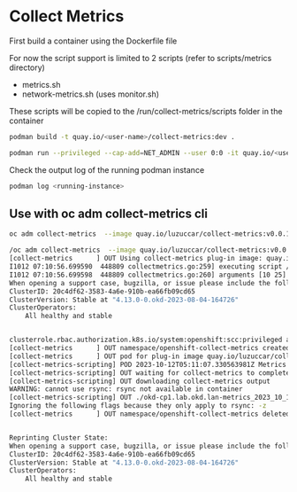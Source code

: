 # Collect Metrics 

First build a container using the Dockerfile file

For now the script support is limited to 2 scripts (refer to scripts/metrics directory)

- metrics.sh
- network-metrics.sh (uses monitor.sh)

These scripts will be copied to the /run/collect-metrics/scripts folder in the container

```bash
podman build -t quay.io/<user-name>/collect-metrics:dev .

```

```bash
podman run --privileged --cap-add=NET_ADMIN --user 0:0 -it quay.io/<user-name>/collect-metrics:dev /run/collect-metrics/scripts/metrics.sh 

```

Check the output log of the running podman instance

```bash
podman log <running-instance>


```

## Use with oc adm collect-metrics cli

```bash
oc adm collect-metrics  --image quay.io/luzuccar/collect-metrics:v0.0.1 --src-dir /run/collect-metrics/archives --command /run/collect-metrics/scripts/metrics.sh --cmd-args 10 --cmd-args 25 --keep true

/oc adm collect-metrics  --image quay.io/luzuccar/collect-metrics:v0.0.1 --src-dir /run/collect-metrics/archives --command /run/collect-metrics/scripts/metrics.sh --cmd-args 10 --cmd-args 25 
[collect-metrics      ] OUT Using collect-metrics plug-in image: quay.io/luzuccar/collect-metrics:v0.0.1
I1012 07:10:56.699590  448809 collectmetrics.go:259] executing script /run/collect-metrics/scripts/metrics.sh
I1012 07:10:56.699598  448809 collectmetrics.go:260] arguments [10 25]
When opening a support case, bugzilla, or issue please include the following summary data along with any other requested information:
ClusterID: 20c4df62-3583-4a6e-910b-ea66fb09cd65
ClusterVersion: Stable at "4.13.0-0.okd-2023-08-04-164726"
ClusterOperators:
	All healthy and stable


clusterrole.rbac.authorization.k8s.io/system:openshift:scc:privileged added to
[collect-metrics      ] OUT namespace/openshift-collect-metrics created
[collect-metrics      ] OUT pod for plug-in image quay.io/luzuccar/collect-metrics:v0.0.1 created
[collect-metrics-scripting] POD 2023-10-12T05:11:07.330563981Z Metrics collection completed
[collect-metrics-scripting] OUT waiting for collect-metrics to complete
[collect-metrics-scripting] OUT downloading collect-metrics output
WARNING: cannot use rsync: rsync not available in container
[collect-metrics-scripting] OUT ./okd-cp1.lab.okd.lan-metrics_2023_10_12_05.tar.gz
Ignoring the following flags because they only apply to rsync: -z
[collect-metrics      ] OUT namespace/openshift-collect-metrics deleted


Reprinting Cluster State:
When opening a support case, bugzilla, or issue please include the following summary data along with any other requested information:
ClusterID: 20c4df62-3583-4a6e-910b-ea66fb09cd65
ClusterVersion: Stable at "4.13.0-0.okd-2023-08-04-164726"
ClusterOperators:
	All healthy and stable


```
